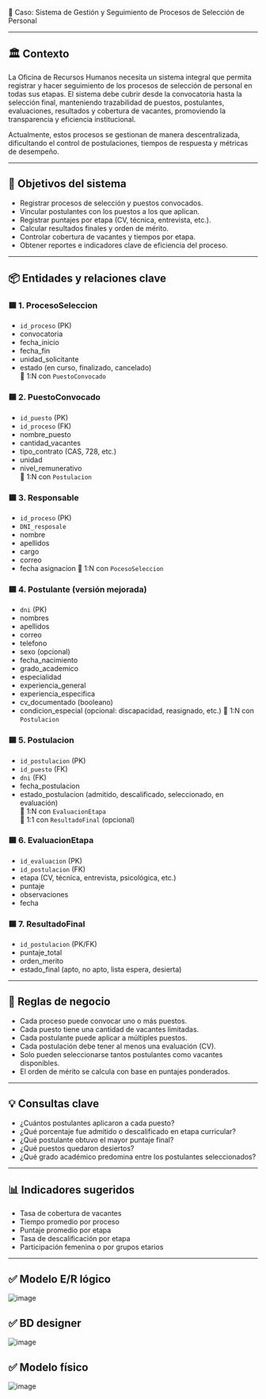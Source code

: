  🧩 Caso: Sistema de Gestión y Seguimiento de Procesos de Selección de Personal

---

## 🏛️ Contexto

La Oficina de Recursos Humanos necesita un sistema integral que permita registrar y hacer seguimiento de los procesos de selección de personal en todas sus etapas. El sistema debe cubrir desde la convocatoria hasta la selección final, manteniendo trazabilidad de puestos, postulantes, evaluaciones, resultados y cobertura de vacantes, promoviendo la transparencia y eficiencia institucional.

Actualmente, estos procesos se gestionan de manera descentralizada, dificultando el control de postulaciones, tiempos de respuesta y métricas de desempeño.

---

## 🎯 Objetivos del sistema

- Registrar procesos de selección y puestos convocados.
- Vincular postulantes con los puestos a los que aplican.
- Registrar puntajes por etapa (CV, técnica, entrevista, etc.).
- Calcular resultados finales y orden de mérito.
- Controlar cobertura de vacantes y tiempos por etapa.
- Obtener reportes e indicadores clave de eficiencia del proceso.

---

## 📦 Entidades y relaciones clave

### 🟦 1. ProcesoSeleccion
- `id_proceso` (PK)
- convocatoria
- fecha_inicio  
- fecha_fin  
- unidad_solicitante  
- estado (en curso, finalizado, cancelado)  
🔗 1:N con `PuestoConvocado`

### 🟦 2. PuestoConvocado
- `id_puesto` (PK)  
- `id_proceso` (FK)  
- nombre_puesto  
- cantidad_vacantes  
- tipo_contrato (CAS, 728, etc.)  
- unidad  
- nivel_remunerativo  
🔗 1:N con `Postulacion`

### 🟦 3. Responsable
- `id_proceso` (PK)  
- `DNI_resposale`
- nombre
- apellidos
- cargo
- correo
- fecha asignacion
🔗 1:N con `PocesoSeleccion`

### 🟦 4. Postulante (versión mejorada)
- `dni` (PK)  
- nombres  
- apellidos  
- correo  
- telefono  
- sexo (opcional)  
- fecha_nacimiento  
- grado_academico  
- especialidad  
- experiencia_general  
- experiencia_especifica  
- cv_documentado (booleano)  
- condicion_especial (opcional: discapacidad, reasignado, etc.)
🔗 1:N con `Postulacion`

### 🟦 5. Postulacion
- `id_postulacion` (PK)  
- `id_puesto` (FK)  
- `dni` (FK)  
- fecha_postulacion  
- estado_postulacion (admitido, descalificado, seleccionado, en evaluación)  
🔗 1:N con `EvaluacionEtapa`  
🔗 1:1 con `ResultadoFinal` (opcional)

### 🟦 6. EvaluacionEtapa
- `id_evaluacion` (PK)  
- `id_postulacion` (FK)  
- etapa (CV, técnica, entrevista, psicológica, etc.)  
- puntaje  
- observaciones  
- fecha  

### 🟦 7. ResultadoFinal
- `id_postulacion` (PK/FK)  
- puntaje_total  
- orden_merito  
- estado_final (apto, no apto, lista espera, desierta)

---

## 📘 Reglas de negocio

- Cada proceso puede convocar uno o más puestos.
- Cada puesto tiene una cantidad de vacantes limitadas.
- Cada postulante puede aplicar a múltiples puestos.
- Cada postulación debe tener al menos una evaluación (CV).
- Solo pueden seleccionarse tantos postulantes como vacantes disponibles.
- El orden de mérito se calcula con base en puntajes ponderados.

---

## 💡 Consultas clave

- ¿Cuántos postulantes aplicaron a cada puesto?  
- ¿Qué porcentaje fue admitido o descalificado en etapa curricular?  
- ¿Qué postulante obtuvo el mayor puntaje final?  
- ¿Qué puestos quedaron desiertos?  
- ¿Qué grado académico predomina entre los postulantes seleccionados?

---

## 📊 Indicadores sugeridos

- Tasa de cobertura de vacantes  
- Tiempo promedio por proceso  
- Puntaje promedio por etapa  
- Tasa de descalificación por etapa  
- Participación femenina o por grupos etarios

---

## ✅ Modelo E/R lógico
![image](https://github.com/user-attachments/assets/1dc131d2-3615-460d-b181-fc8a47dd36f5)

## ✅ BD designer
![image](https://github.com/user-attachments/assets/6bd59786-6d3b-40fa-b059-9073aeb9cb45)

## ✅ Modelo físico
![image](https://github.com/user-attachments/assets/cd2d4a7f-feac-49e4-8c6d-6f59e47e428f)






